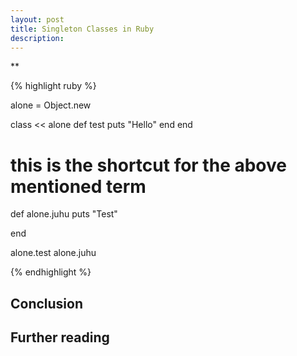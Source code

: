 ```yaml
---
layout: post
title: Singleton Classes in Ruby
description:
---
```

**


{% highlight ruby %}

alone = Object.new

class << alone
  def test
    puts "Hello"
  end
end

# this is the shortcut for the above mentioned term
def alone.juhu
  puts "Test"

end

alone.test
alone.juhu

{% endhighlight %}


## Conclusion


## Further reading

